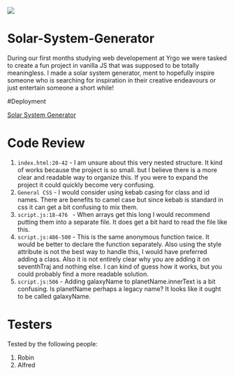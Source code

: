 ![](https://steamuserimages-a.akamaihd.net/ugc/837016417756088462/86E3CA96A4D29050989282A122917E64B87CA3AB/?imw=5000&imh=5000&ima=fit&impolicy=Letterbox&imcolor=%23000000&letterbox=false)

# Solar-System-Generator

During our first months studying web developement at Yrgo we were tasked to create a fun project in vanilla JS that was supposed to be totally meaningless.
I made a solar system generator, ment to hopefully inspire someone who is searching for inspiration in their creative endeavours or just entertain someone a short while!

#Deployment

[Solar System Generator](https://solarsystemgenerator.netlify.app)

# Code Review

1. `index.html:20-42` - I am unsure about this very nested structure. It kind of works because the project is so small. but I believe there is a more clear and readable way to organize this. If you were to expand the project it could quickly become very confusing.
2. `General CSS` - I would consider using kebab casing for class and id names. There are benefits to camel case but since kebab is standard in css it can get a bit confusing to mix them. 
3. `script.js:18-476 ` - When arrays get this long I would recommend putting them into a separate file. It does get a bit hard to read the file like this.
4. `script.js:486-500` - This is the same anonymous function twice. It would be better to declare the function separately. Also using the style attribute is not the best way to handle this, I would have preferred adding a class. Also it is not entirely clear why you are adding it on seventhTraj and nothing else. I can kind of guess how it works, but you could probably find a more readable solution.
5. `script.js:506` - Adding galaxyName to planetName.innerText is a bit confusing. Is planetName perhaps a legacy name? It looks like it ought to be called galaxyName.

# Testers

Tested by the following people:

1. Robin
2. Alfred
